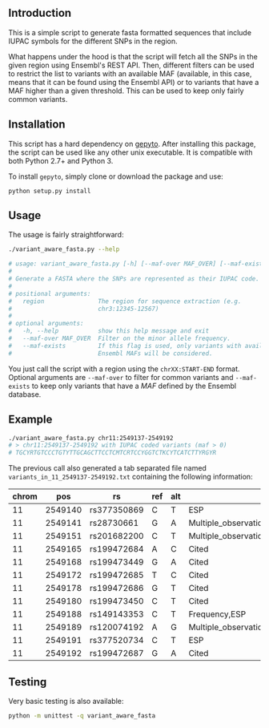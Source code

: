 ## Introduction

This is a simple script to generate fasta formatted sequences that include
IUPAC symbols for the different SNPs in the region. 

What happens under the hood is that the script will fetch all the SNPs in the
given region using Ensembl's REST API. Then, different filters can be used to
restrict the list to variants with an available MAF (available, in this case,
means that it can be found using the Ensembl API) or to variants that have a
MAF higher than a given threshold. This can be used to keep only fairly common
variants.

## Installation

This script has a hard dependency on
[gepyto](http://github.com/legaultmarc/gepyto). After installing this package,
the script can be used like any other unix executable. It is compatible with
both Python 2.7+ and Python 3.

To install `gepyto`, simply clone or download the package and use:

    python setup.py install

## Usage

The usage is fairly straightforward:

```bash
./variant_aware_fasta.py --help

# usage: variant_aware_fasta.py [-h] [--maf-over MAF_OVER] [--maf-exists] region
# 
# Generate a FASTA where the SNPs are represented as their IUPAC code.
# 
# positional arguments:
#   region               The region for sequence extraction (e.g.
#                        chr3:12345-12567)
# 
# optional arguments:
#   -h, --help           show this help message and exit
#   --maf-over MAF_OVER  Filter on the minor allele frequency.
#   --maf-exists         If this flag is used, only variants with available
#                        Ensembl MAFs will be considered.
```

You just call the script with a region using the `chrXX:START-END` format. 
Optional arguments are `--maf-over` to filter for common variants and
`--maf-exists` to keep only variants that have a _MAF_ defined by the Ensembl
database.

## Example

```bash
./variant_aware_fasta.py chr11:2549137-2549192
# > chr11:2549137-2549192 with IUPAC coded variants (maf > 0)
# TGCYRTGTCCCTGTYTTGCAGCTTCCTCMTCRTCCYGGTCTKCYTCATCTTYRGYR
```

The previous call also generated a tab separated file named
`variants_in_11_2549137-2549192.txt` containing the following information:

chrom | pos | rs | ref | alt | evidence | maf | most_severe_consequence
----- | --- | -- | --- | --- | -------- | --- | -------------------------
11 | 2549140 | rs377350869 | C | T | ESP |  | Intron variant
11 | 2549141 | rs28730661 | G | A | Multiple_observations,Frequency,1000Genomes,ESP | 0.00826446 | Intron variant
11 | 2549151 | rs201682200 | C | T | Multiple_observations,Frequency,ESP |  | Splice region variant
11 | 2549165 | rs199472684 | A | C | Cited |  | Missense variant
11 | 2549168 | rs199473449 | G | A | Cited |  | Missense variant
11 | 2549172 | rs199472685 | T | C | Cited |  | Missense variant
11 | 2549178 | rs199472686 | G | T | Cited |  | Missense variant
11 | 2549180 | rs199473450 | C | T | Cited |  | Missense variant
11 | 2549188 | rs149143353 | C | T | Frequency,ESP |  | Synonymous variant
11 | 2549189 | rs120074192 | A | G | Multiple_observations,Cited |  | Missense variant
11 | 2549191 | rs377520734 | C | T | ESP |  | Synonymous variant
11 | 2549192 | rs199472687 | G | A | Cited |  | Missense variant

## Testing

Very basic testing is also available:

```bash
python -m unittest -q variant_aware_fasta
```
